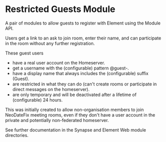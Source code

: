 # Restricted Guests Module

A pair of modules to allow guests to register with Element using the Module API.

Users get a link to an ask to join room, enter their name, and can participate in the room without any further registration.

These guest users

- have a real user account on the Homeserver.
- get a username with the (configurable) pattern @guest-<random-identifier>.
- have a display name that always includes the (configurable) suffix (Guest).
- are restricted in what they can do (can't create rooms or participate in direct messages on the homeserver).
- are only temporary and will be deactivated after a lifetime of (configurable) 24 hours.

This was initially created to allow non-organisation members to join NeoDateFix meeting rooms, even if they don't have a user account in the private and potentially non-federated homeserver.

See further documentation in the Synapse and Element Web module directories.

